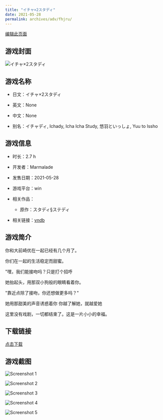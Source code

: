 ```yaml
---
title: "イチャ×2スタディ"
date: 2021-05-28
permalink: archives/adv/fhjru/
---
```

[编辑此页面](https://github.com/ACG-3/ADV3-source/blob/main/source/_posts/%E3%82%A4%E3%83%81%E3%83%A3%C3%972%E3%82%B9%E3%82%BF%E3%83%87%E3%82%A3.md)

## 游戏封面

![イチャ×2スタディ](https://pan.timero.xyz/d/onedrive/img_lib_001/%E3%82%A4%E3%83%81%E3%83%A3%C3%972%E3%82%B9%E3%82%BF%E3%83%87%E3%82%A3_cover.avif)


## 游戏名称

- 日文：イチャ×2スタディ
- 英文：None
- 中文：None

- 别名：イチャディ, Ichady, Icha Icha Study, 悠羽といっしょ, Yuu to Issho


## 游戏信息

- 时长：2.7 h
- 开发者：Marmalade
- 发售日期：2021-05-28
- 游戏平台：win
- 相关作品：
   - 原作：スタディ§ステディ

- 相关链接：[vndb](https://vndb.org/v30793)


## 游戏简介

你和大前崎优在一起已经有几个月了。

你们在一起的生活稳定而甜蜜。

"嘿，我们能接吻吗？只是打个招呼

她抬起头，用那双小狗般的眼睛看着你。

"靠近点除了接吻，你还想做更多吗？"

她用那甜美的声音诱惑着你 你越了解她，就越爱她

这里没有戏剧，一切都结束了。这是一片小小的幸福。




## 下载链接

[点击下载](https://pan.timero.xyz/onedrive/adv_lib_001/%E3%82%A4%E3%83%81%E3%83%A3%C3%972%E3%82%B9%E3%82%BF%E3%83%87%E3%82%A3)


## 游戏截图


![Screenshot 1](https://pan.timero.xyz/d/onedrive/img_lib_001/%E3%82%A4%E3%83%81%E3%83%A3%C3%972%E3%82%B9%E3%82%BF%E3%83%87%E3%82%A3_Screenshot_1.avif)

![Screenshot 2](https://pan.timero.xyz/d/onedrive/img_lib_001/%E3%82%A4%E3%83%81%E3%83%A3%C3%972%E3%82%B9%E3%82%BF%E3%83%87%E3%82%A3_Screenshot_2.avif)

![Screenshot 3](https://pan.timero.xyz/d/onedrive/img_lib_001/%E3%82%A4%E3%83%81%E3%83%A3%C3%972%E3%82%B9%E3%82%BF%E3%83%87%E3%82%A3_Screenshot_3.avif)

![Screenshot 4](https://pan.timero.xyz/d/onedrive/img_lib_001/%E3%82%A4%E3%83%81%E3%83%A3%C3%972%E3%82%B9%E3%82%BF%E3%83%87%E3%82%A3_Screenshot_4.avif)

![Screenshot 5](https://pan.timero.xyz/d/onedrive/img_lib_001/%E3%82%A4%E3%83%81%E3%83%A3%C3%972%E3%82%B9%E3%82%BF%E3%83%87%E3%82%A3_Screenshot_5.avif)

